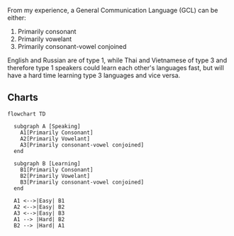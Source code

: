From my experience, a General Communication Language (GCL) can be either:

1. Primarily consonant
1. Primarily vowelant
1. Primarily consonant-vowel conjoined

English and Russian are of type 1, while Thai and Vietnamese of type 3 and therefore type 1 speakers could learn each other's languages fast, but will have a hard time learning type 3 languages and vice versa.

## Charts

```mermaid
flowchart TD

  subgraph A [Speaking]
    A1[Primarily Consonant]
    A2[Primarily Vowelant]
    A3[Primarily consonant-vowel conjoined]
  end

  subgraph B [Learning]
    B1[Primarily Consonant]
    B2[Primarily Vowelant]
    B3[Primarily consonant-vowel conjoined]
  end

  A1 <-->|Easy| B1
  A2 <-->|Easy| B2
  A3 <-->|Easy| B3
  A1 --> |Hard| B2
  B2 --> |Hard| A1
```
